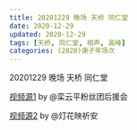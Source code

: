 ```yaml
---
title: 20201229 晚场 天桥 同仁堂 
date: 2020-12-29
updated: 2020-12-29
tags: [天桥, 同仁堂, 相声, 高峰] 
categories: (2020)庚子年场次 
---
```

20201229 晚场 天桥 同仁堂 



[视频源1](https://weibo.com/6574451359/JAKNN0zRn) by @栾云平粉丝团后援会

[视频源2](https://weibo.com/1950216183/JAKOv4udP)  by @灯花映祈安

